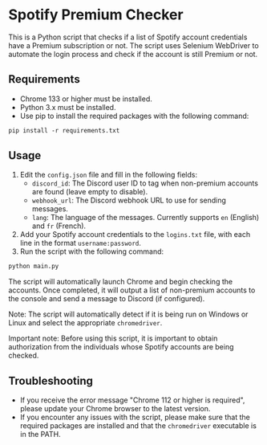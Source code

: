 # Spotify Premium Checker

This is a Python script that checks if a list of Spotify account credentials have a Premium subscription or not. The script uses Selenium WebDriver to automate the login process and check if the account is still Premium or not.

## Requirements

- Chrome 133 or higher must be installed.
- Python 3.x must be installed.
- Use pip to install the required packages with the following command:

```Markdown
pip install -r requirements.txt
```
## Usage

1. Edit the `config.json` file and fill in the following fields:
   - `discord_id`: The Discord user ID to tag when non-premium accounts are found (leave empty to disable).
   - `webhook_url`: The Discord webhook URL to use for sending messages.
   - `lang`: The language of the messages. Currently supports `en` (English) and `fr` (French).
2. Add your Spotify account credentials to the `logins.txt` file, with each line in the format `username:password`.
3. Run the script with the following command:
```Markdown
python main.py
```

The script will automatically launch Chrome and begin checking the accounts. Once completed, it will output a list of non-premium accounts to the console and send a message to Discord (if configured).

Note: The script will automatically detect if it is being run on Windows or Linux and select the appropriate `chromedriver`.

Important note: Before using this script, it is important to obtain authorization from the individuals whose Spotify accounts are being checked.

## Troubleshooting

- If you receive the error message "Chrome 112 or higher is required", please update your Chrome browser to the latest version.
- If you encounter any issues with the script, please make sure that the required packages are installed and that the `chromedriver` executable is in the PATH.